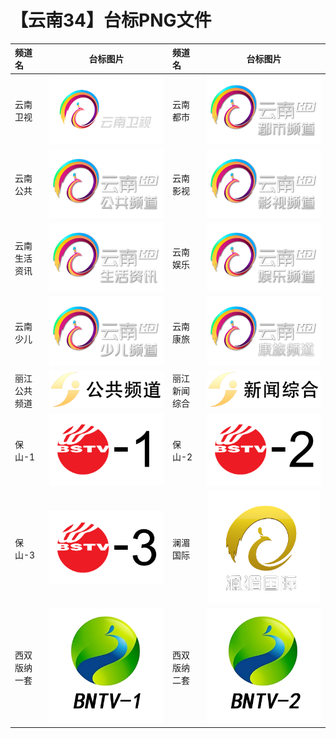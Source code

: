# 【云南34】台标PNG文件
|频道名|台标图片|频道名|台标图片|
|:---|:---:|:---|:---:|
|云南卫视|<img src="https://raw.githubusercontent.com/xiaolvdouya/TV-LOGO/refs/heads/main/%E4%BA%91%E5%8D%97/云南卫视.png">|云南都市|<img src="https://raw.githubusercontent.com/xiaolvdouya/TV-LOGO/refs/heads/main/%E4%BA%91%E5%8D%97/云南都市.png">|
|云南公共|<img src="https://raw.githubusercontent.com/xiaolvdouya/TV-LOGO/refs/heads/main/%E4%BA%91%E5%8D%97/云南公共.png">|云南影视|<img src="https://raw.githubusercontent.com/xiaolvdouya/TV-LOGO/refs/heads/main/%E4%BA%91%E5%8D%97/云南影视.png">|
|云南生活资讯|<img src="https://raw.githubusercontent.com/xiaolvdouya/TV-LOGO/refs/heads/main/%E4%BA%91%E5%8D%97/云南生活资讯.png">|云南娱乐|<img src="https://raw.githubusercontent.com/xiaolvdouya/TV-LOGO/refs/heads/main/%E4%BA%91%E5%8D%97/云南娱乐.png">|
|云南少儿|<img src="https://raw.githubusercontent.com/xiaolvdouya/TV-LOGO/refs/heads/main/%E4%BA%91%E5%8D%97/云南少儿.png">|云南康旅|<img src="https://raw.githubusercontent.com/xiaolvdouya/TV-LOGO/refs/heads/main/%E4%BA%91%E5%8D%97/云南康旅.png">|
|丽江公共频道|<img src="https://raw.githubusercontent.com/xiaolvdouya/TV-LOGO/refs/heads/main/%E4%BA%91%E5%8D%97/丽江公共频道.png">|丽江新闻综合|<img src="https://raw.githubusercontent.com/xiaolvdouya/TV-LOGO/refs/heads/main/%E4%BA%91%E5%8D%97/丽江新闻综合.png">|
|保山-1|<img src="https://raw.githubusercontent.com/xiaolvdouya/TV-LOGO/refs/heads/main/%E4%BA%91%E5%8D%97/保山-1.png">|保山-2|<img src="https://raw.githubusercontent.com/xiaolvdouya/TV-LOGO/refs/heads/main/%E4%BA%91%E5%8D%97/保山-2.png">|
|保山-3|<img src="https://raw.githubusercontent.com/xiaolvdouya/TV-LOGO/refs/heads/main/%E4%BA%91%E5%8D%97/保山-3.png">|澜湄国际|<img src="https://raw.githubusercontent.com/xiaolvdouya/TV-LOGO/refs/heads/main/%E4%BA%91%E5%8D%97/澜湄国际.png">|
|西双版纳一套|<img src="https://raw.githubusercontent.com/xiaolvdouya/TV-LOGO/refs/heads/main/%E4%BA%91%E5%8D%97/西双版纳一套.png">|西双版纳二套|<img src="https://raw.githubusercontent.com/xiaolvdouya/TV-LOGO/refs/heads/main/%E4%BA%91%E5%8D%97/西双版纳二套.png">|
